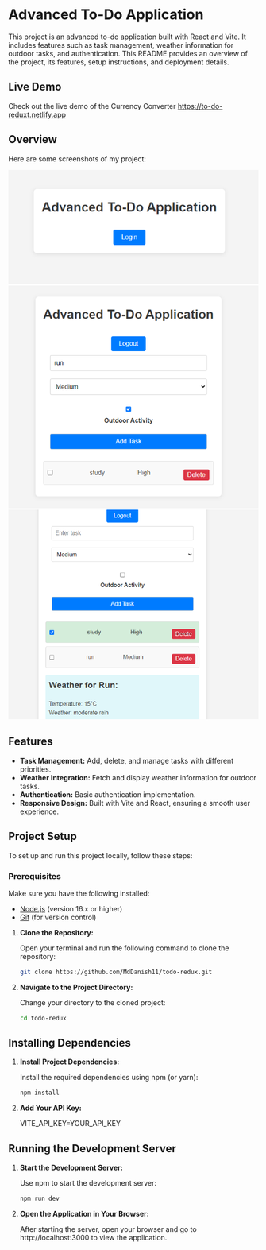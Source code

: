 # Advanced To-Do Application

This project is an advanced to-do application built with React and Vite. It includes features such as task management, weather information for outdoor tasks, and authentication. This README provides an overview of the project, its features, setup instructions, and deployment details.

## Live Demo

Check out the live demo of the Currency Converter 
https://to-do-reduxt.netlify.app

## Overview

Here are some screenshots of my project:

![Screenshot 3](src/assets/todo3.png)
![Screenshot 1](src/assets/todo1.png)
![Screenshot 2](src/assets/todo2.png)


## Features

- **Task Management:** Add, delete, and manage tasks with different priorities.
- **Weather Integration:** Fetch and display weather information for outdoor tasks.
- **Authentication:** Basic authentication implementation.
- **Responsive Design:** Built with Vite and React, ensuring a smooth user experience.

## Project Setup

To set up and run this project locally, follow these steps:

### Prerequisites

Make sure you have the following installed:

- [Node.js](https://nodejs.org/) (version 16.x or higher)
- [Git](https://git-scm.com/) (for version control)


1. **Clone the Repository:**

   Open your terminal and run the following command to clone the repository:

   ```bash
   git clone https://github.com/MdDanish11/todo-redux.git

2. **Navigate to the Project Directory:**

   Change your directory to the cloned project:

   ```bash
   cd todo-redux
   
## Installing Dependencies

1. **Install Project Dependencies:**

   Install the required dependencies using npm (or yarn):

   ```bash
   npm install
2. **Add Your API Key:**

   VITE_API_KEY=YOUR_API_KEY

## Running the Development Server

   1. **Start the Development Server:**

      Use npm to start the development server:

      ```bash
      npm run dev

   2. **Open the Application in Your Browser:**

      After starting the server, open your browser and go to http://localhost:3000 to view the application.  
